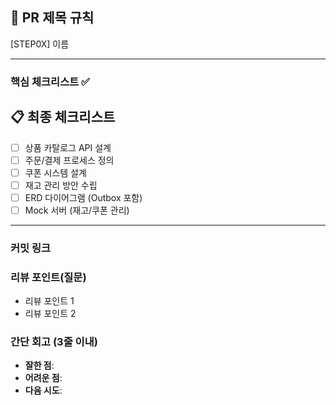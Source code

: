 ## :pushpin: PR 제목 규칙
[STEP0X] 이름

---
### **핵심 체크리스트** :white_check_mark:
## 📋 최종 체크리스트

- [ ]  상품 카탈로그 API 설계
- [ ]  주문/결제 프로세스 정의
- [ ]  쿠폰 시스템 설계
- [ ]  재고 관리 방안 수립
- [ ]  ERD 다이어그램 (Outbox 포함)
- [ ]  Mock 서버 (재고/쿠폰 관리)
---
### **커밋 링크**
<!-- 예시)
포인트 조회 기능 구현 : ~~
포인트 충전 단위 테스트 : ~~~
동시성 제어 구현 : ~~ -->

### **리뷰 포인트(질문)**
- 리뷰 포인트 1
- 리뷰 포인트 2

### **간단 회고** (3줄 이내)
- **잘한 점**:
- **어려운 점**:
- **다음 시도**: